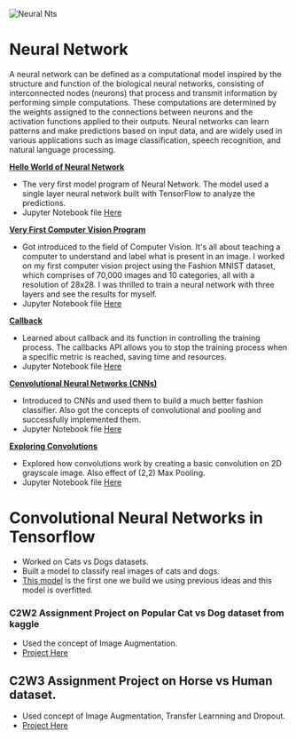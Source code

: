 ![Neural Nts](https://github.com/SumitxThokar/Neural_Nets/blob/main/images/neural.jpg)
# Neural Network
A neural network can be defined as a computational model inspired by the structure and function of the biological neural networks, consisting of interconnected nodes (neurons) that process and transmit information by performing simple computations. These computations are determined by the weights assigned to the connections between neurons and the activation functions applied to their outputs. Neural networks can learn patterns and make predictions based on input data, and are widely used in various applications such as image classification, speech recognition, and natural language processing.
<br>


[**Hello World of Neural Network**](https://github.com/SumitxThokar/Neural_Nets/blob/main/DeepLearning.Ai/C1_W1_01Hello_world_of_Neural_nets.py)
- The very first model program of Neural Network. The model used a single layer neural network built with TensorFlow to analyze the predictions.
- Jupyter Notebook file [Here](https://github.com/SumitxThokar/Neural_Nets/blob/main/Jupyter_File/C1_W1_01Hello_world.ipynb)

[**Very First Computer Vision Program**](https://github.com/SumitxThokar/Neural_Nets/blob/main/DeepLearning.Ai/C1_W1_02_CVision.py)
- Got introduced to the field of Computer Vision. It's all about teaching a computer to understand and label what is present in an image. I worked on my first computer vision project using the Fashion MNIST dataset, which comprises of 70,000 images and 10 categories, all with a resolution of 28x28. I was thrilled to train a neural network with three layers and see the results for myself.
- Jupyter Notebook file [Here](https://github.com/SumitxThokar/Neural_Nets/blob/main/Jupyter_File/C1_W1_02_CVision.ipynb)

[**Callback**](https://github.com/SumitxThokar/Neural_Nets/blob/main/DeepLearning.Ai/C1_W2_03_callback.py)
- Learned about callback and its function in controlling the training process. The callbacks API allows you to stop the training process when a specific metric is reached, saving time and resources.
- Jupyter Notebook file [Here](https://github.com/SumitxThokar/Neural_Nets/blob/main/Jupyter_File/C1_W2_03_callback.ipynb)

[**Convolutional Neural Networks (CNNs)**](https://github.com/SumitxThokar/Neural_Nets/blob/main/DeepLearning.Ai/C1_W3_04_CNN.py)
- Introduced to CNNs and used them to build a much better fashion classifier. Also got the concepts of convolutional and pooling and successfully implemented them.
- Jupyter Notebook file [Here](https://github.com/SumitxThokar/Neural_Nets/blob/main/Jupyter_File/C1_W3_04_CNN.ipynb)

[**Exploring Convolutions**](https://github.com/SumitxThokar/Neural_Nets/blob/main/DeepLearning.Ai/C1_W3_05_exploring_convolution.py)
- Explored how convolutions work by creating a basic convolution on 2D grayscale image. Also effect of (2,2) Max Pooling.
- Jupyter Notebook file [Here](https://github.com/SumitxThokar/Neural_Nets/blob/main/Jupyter_File/C2.ipynb)

# Convolutional Neural Networks in Tensorflow
- Worked on Cats vs Dogs datasets.
- Built a model to classify real images of cats and dogs.
- [This model](https://github.com/SumitxThokar/Neural_Nets/blob/main/DeepLearning.Ai/catvsdogs.ipynb) is the first one we build we using previous ideas and this model is overfitted.
### C2W2 Assignment Project on Popular Cat vs Dog dataset from kaggle
- Used the concept of Image Augmentation.
- [Project Here](https://github.com/SumitxThokar/Neural_Nets/blob/main/Jupyter_File/C2W2_Assignment.ipynb)

## C2W3 Assignment Project on Horse vs Human dataset.
- Used concept of Image Augmentation, Transfer Learnning and Dropout.
- [Project Here](https://github.com/SumitxThokar/Neural-Networks/blob/main/Jupyter_File/C2W3_Assignment.ipynb)
